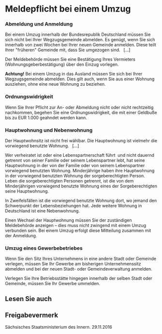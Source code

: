 # Meldepflicht bei einem Umzug

### Abmeldung und Anmeldung

Bei einem Umzug innerhalb der Bundesrepublik Deutschland müssen Sie sich nicht bei Ihrer Wegzugsgemeinde abmelden. Es genügt, wenn Sie sich innerhalb von zwei Wochen bei Ihrer neuen Gemeinde anmelden. Diese teilt Ihrer "früheren" Gemeinde mit, dass Sie umgezogen sind.  [...]

Der Meldebehörde müssen Sie eine Bestätigung Ihres Vermieters (Wohnungsgeberbestätigung) über den Einzug vorlegen.

**Achtung!** Bei einem Umzug in das Ausland müssen Sie sich bei Ihrer Wegzugsgemeinde abmelden. Dies gilt auch, wenn Sie aus einer Wohnung ausziehen, ohne eine neue Wohnung zu beziehen.

### Ordnungswidrigkeit

Wenn Sie Ihrer Pflicht zur An- oder Abmeldung nicht oder nicht rechtzeitig nachkommen, begehen Sie eine Ordnungswidrigkeit, die mit einer Geldbuße bis zu EUR 1.000 geahndet werden kann.

### Hauptwohnung und Nebenwohnung

Der Hauptwohnsitz ist nicht frei wählbar. Die Hauptwohnung ist vielmehr die vorwiegend benutzte Wohnung.  [...]

Wer verheiratet ist oder eine Lebenspartnerschaft führt  und nicht dauernd getrennt von seiner Familie oder seinem Lebenspartner lebt, hat seine Hauptwohnung in der von der Familie oder von seinem Lebenspartner vorwiegend benutzten Wohnung. Minderjährige haben ihre Hauptwohnung in der vorwiegend benutzten Wohnung der sorgeberechtigten Person. Leben die sorgeberechtigten Personen getrennt, ist die von dem Minderjährigen vorwiegend benutzte Wohnung eines der Sorgeberechtigten seine Hauptwohnung.

In Zweifelsfällen ist die vorwiegend benutzte Wohnung dort, wo jemand den Schwerpunkt der Lebensbeziehungen hat. Jede weitere Wohnung in Deutschland ist eine Nebenwohnung.

Einen Wechsel der Hauptwohnung müssen Sie der zuständigen Meldebehörde anzeigen – dies muss nicht zwingend mit einem Umzug verbunden sein. Bei einem Umzug erfolgt diese Mitteilung zusammen mit der Anmeldung.

### Umzug eines Gewerbebetriebes

Wenn Sie den Sitz Ihres Unternehmens in eine andere Stadt oder Gemeinde verlegen, müssen Sie Ihr Gewerbe am bisherigen Unternehmenssitz abmelden und bei der neuen Stadt- oder Gemeindeverwaltung anmelden.

Verlegen Sie Ihre Betriebsstätte hingegen innerhalb der selben Stadt oder Gemeinde, müssen Sie Ihr Gewerbe ummelden.

## Lesen Sie auch

## Freigabevermerk

Sächsisches Staatsministerium des Innern. 29.11.2016
